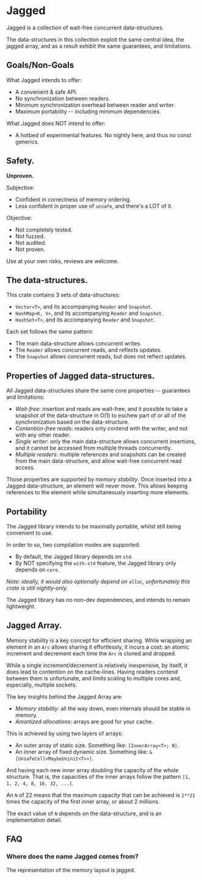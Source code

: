 #   Jagged

Jagged is a collection of wait-free concurrent data-structures.

The data-structures in this collection exploit the same central idea, the
jagged array, and as a result exhibit the same guarantees, and limitations.

##  Goals/Non-Goals

What Jagged intends to offer:

-   A convenient & safe API.
-   No synchronization between readers.
-   Minimum synchronization overhead between reader and writer.
-   Maximum portability -- including minimum dependencies.

What Jagged does NOT intend to offer:

-   A hotbed of experimental features. No nightly here, and thus no const
    generics.

##  Safety.

**Unproven.**

Subjective:

-   Confident in correctness of memory ordering.
-   Less confident in proper use of `unsafe`, and there's a LOT of it.

Objective:

-   Not completely tested.
-   Not fuzzed.
-   Not audited.
-   Not proven.

Use at your own risks, reviews are welcome.

##  The data-structures.

This crate contains 3 sets of data-structures:

-   `Vector<T>`, and its accompanying `Reader` and `Snapshot`.
-   `HashMap<K, V>`, and its accompanying `Reader` and `Snapshot`.
-   `HashSet<T>`, and its accompanying `Reader` and `Snapshot`.

Each set follows the same pattern:

-   The main data-structure allows concurrent writes.
-   The `Reader` allows concurrent reads, and reflects updates.
-   The `Snapshot` allows concurrent reads, but does not reflect updates.

##  Properties of Jagged data-structures.

All Jagged data-structures share the same core properties -- guarantees and
limitations:

-   _Wait-free_: insertion and reads are wait-free, and it possible to take a
    snapshot of the data-structure in O(1) to eschew part of or all of the
    synchronization based on the data-structure.
-   _Contention-free reads_: readers only contend with the writer, and not with
    any other reader.
-   _Single writer_: only the main data-structure allows concurrent insertions,
    and it cannot be accessed from multiple threads concurrently.
-   _Multiple readers_: multiple references and snapshots can be created from
    the main data-structure, and allow wait-free concurrent read access.

Those properties are supported by _memory stability_. Once inserted into a
Jagged data-structure, an element will never move. This allows keeping
references to the element while simultaneously inserting more elements.

##  Portability

The Jagged library intends to be maximally portable, whilst still being
convenient to use.

In order to so, two compilation modes are supported:

-   By default, the Jagged library depends on `std`.
-   By NOT specifying the `with-std` feature, the Jagged library only depends
    on `core`.

*Note: ideally, it would also optionally depend on `alloc`, unfortunately this
crate is still nightly-only.*

The Jagged library has no non-dev dependencies, and intends to remain
lightweight.

##  Jagged Array.

Memory stability is a key concept for efficient sharing. While wrapping an
element in an `Arc` allows sharing it effortlessly, it incurs a cost: an atomic
increment and decrement each time the `Arc` is cloned and dropped.

While a single increment/decrement is relatively inexpensive, by itself, it does
lead to contention on the cache-lines. Having readers contend between them
is unfortunate, and limits scaling to multiple cores and, especially, multiple
sockets.

The key insights behind the Jagged Array are:

-   _Memory stability_: all the way down, even internals should be stable in
    memory.
-   _Amortized allocations_: arrays are good for your cache.

This is achieved by using two layers of arrays:

-   An outer array of static size. Something like: `[InnerArray<T>; N]`.
-   An inner array of fixed dynamic size. Something like:
    `&[UnsafeCell<MaybeUninit<T>>]`.

And having each new inner array doubling the capacity of the whole structure.
That is, the capacities of the inner arrays follow the pattern
`[1, 1, 2, 4, 8, 16, 32, ...]`.

An `N` of 22 means that the maximum capacity that can be achieved is `2**21`
times the capacity of the first inner array, or about 2 millions.

The exact value of `N` depends on the data-structure, and is an implementation
detail.

##  FAQ

### Where does the name Jagged comes from?

The representation of the memory layout is jagged.
